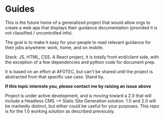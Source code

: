 # Guides

This is the future home of a generalized project that would allow orgs to create a web app that displays their guidance documentation (provided it is not classified / uncontrolled info).

The goal is to make it easy for your people to read relevant guidance for their jobs anywhere:  work, home, and on mobile.

Stack:  JS, HTML, CSS.  A React project, it is totally front end/client side, with the exception of a few dependencies and python code for document prep.

It is based on an effort at AFOTEC, but can't be shared until the project is abstracted from that specific use case.  Stand by.

**If this topic interests you, please contact me by raising an issue above**

Project is under active development, and is moving toward a 2.0 that will include a Headless CMS --> Static Site Generation solution.  1.0 and 2.0 will be markedly distinct, but either could be useful for your purposes.  This repo is for the 1.0 working solution as described previously.
